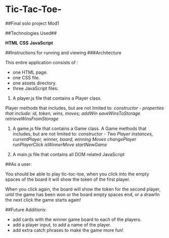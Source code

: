 # Tic-Tac-Toe-
##Final solo project Mod1


##Technologies Used##

**HTML**
**CSS**
**JavaScript**

##Instructions for running and viewing
###Architecture

This entire application consists of :

 * one HTML page.
 * one CSS file.
 * one assets directory.
 * three JavaScript files:

1. A player.js file that contains a Player class.

  Player methods that includes, but are not limited to:
  *constructor - properties that include: id, token, wins, moves;*
  *addWin*
  *saveWinsToStorage*
  *retrieveWinsFromStorage*

1. A game.js file that contains a Game class.
  A Game methods that includes, but are not limited to:
  *constructor - Two Player instances, currentPlayer, winner, board, winning Moves*
  *changePlayer*
  *runPlayerClick*
  *isWinnerMove*
  *startNewGame*

1. A main.js file that contains all DOM related JavaScript


##As a user:

You should be able to play tic-toc-toe, when you click into the empty spaces of the board it will show the token of the first player.

When you click again, the board will show the token for the second player, until the game has been won or the board empty spaces end, or a draw!In the next click the game starts again!


##Future Additions:

  * add cards with the winner game board to each of the players.
  * add a player input, to add a name of the player.
  * add extra catch phrases to make the game more fun!
